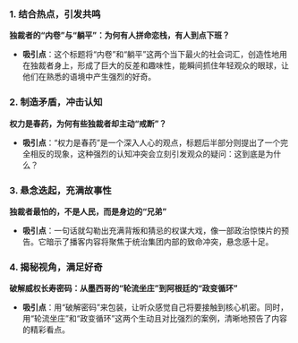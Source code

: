 ### 1. 结合热点，引发共鸣
**独裁者的“内卷”与“躺平”：为何有人拼命恋栈，有人到点下班？**
*   **吸引点**：这个标题将“内卷”和“躺平”这两个当下最火的社会词汇，创造性地用在独裁者身上，形成了巨大的反差和趣味性，能瞬间抓住年轻观众的眼球，让他们在熟悉的语境中产生强烈的好奇。

### 2. 制造矛盾，冲击认知
**权力是春药，为何有些独裁者却主动“戒断”？**
*   **吸引点**：“权力是春药”是一个深入人心的观点，标题后半部分则提出了一个完全相反的现象，这种强烈的认知冲突会立刻引发观众的疑问：这到底是为什么？

### 3. 悬念迭起，充满故事性
**独裁者最怕的，不是人民，而是身边的“兄弟”**
*   **吸引点**：一句话就勾勒出充满背叛和猜忌的权谋大戏，像一部政治惊悚片的预告。它暗示了播客内容将聚焦于统治集团内部的致命冲突，悬念感十足。

### 4. 揭秘视角，满足好奇
**破解威权长寿密码：从墨西哥的“轮流坐庄”到阿根廷的“政变循环”**
*   **吸引点**：用“破解密码”来包装，让听众感觉自己将要接触到核心机密。同时，用“轮流坐庄”和“政变循环”这两个生动且对比强烈的案例，清晰地预告了内容的精彩看点。
